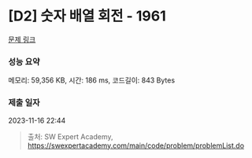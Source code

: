# [D2] 숫자 배열 회전 - 1961 

[문제 링크](https://swexpertacademy.com/main/code/problem/problemDetail.do?contestProbId=AV5Pq-OKAVYDFAUq) 

### 성능 요약

메모리: 59,356 KB, 시간: 186 ms, 코드길이: 843 Bytes

### 제출 일자

2023-11-16 22:44



> 출처: SW Expert Academy, https://swexpertacademy.com/main/code/problem/problemList.do